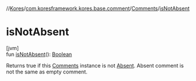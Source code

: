 //[Kores](../../../index.md)/[com.koresframework.kores.base.comment](../index.md)/[Comments](index.md)/[isNotAbsent](is-not-absent.md)

# isNotAbsent

[jvm]\
fun [isNotAbsent](is-not-absent.md)(): [Boolean](https://kotlinlang.org/api/latest/jvm/stdlib/kotlin/-boolean/index.html)

Returns true if this [Comments](index.md) instance is not [Absent](-companion/-absent.md). Absent comment is not the same as empty comment.
